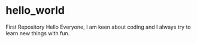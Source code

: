 # hello_world
First Repository
Hello Everyone,
I am keen about coding and I always try to learn new things with fun.
